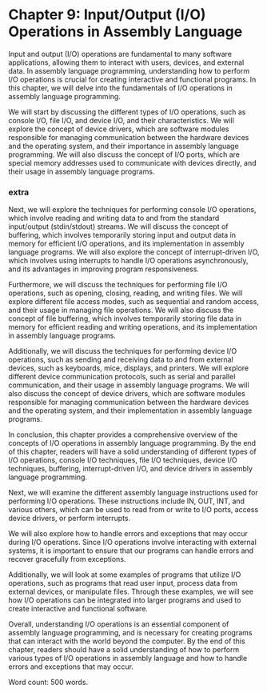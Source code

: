 # Chapter 9: Input/Output (I/O) Operations in Assembly Language

Input and output (I/O) operations are fundamental to many software applications, allowing them to interact with users, devices, and external data. In assembly language programming, understanding how to perform I/O operations is crucial for creating interactive and functional programs. In this chapter, we will delve into the fundamentals of I/O operations in assembly language programming.

We will start by discussing the different types of I/O operations, such as console I/O, file I/O, and device I/O, and their characteristics. We will explore the concept of device drivers, which are software modules responsible for managing communication between the hardware devices and the operating system, and their importance in assembly language programming. We will also discuss the concept of I/O ports, which are special memory addresses used to communicate with devices directly, and their usage in assembly language programs.

### extra
Next, we will explore the techniques for performing console I/O operations, which involve reading and writing data to and from the standard input/output (stdin/stdout) streams. We will discuss the concept of buffering, which involves temporarily storing input and output data in memory for efficient I/O operations, and its implementation in assembly language programs. We will also explore the concept of interrupt-driven I/O, which involves using interrupts to handle I/O operations asynchronously, and its advantages in improving program responsiveness.

Furthermore, we will discuss the techniques for performing file I/O operations, such as opening, closing, reading, and writing files. We will explore different file access modes, such as sequential and random access, and their usage in managing file operations. We will also discuss the concept of file buffering, which involves temporarily storing file data in memory for efficient reading and writing operations, and its implementation in assembly language programs.

Additionally, we will discuss the techniques for performing device I/O operations, such as sending and receiving data to and from external devices, such as keyboards, mice, displays, and printers. We will explore different device communication protocols, such as serial and parallel communication, and their usage in assembly language programs. We will also discuss the concept of device drivers, which are software modules responsible for managing communication between the hardware devices and the operating system, and their implementation in assembly language programs.

In conclusion, this chapter provides a comprehensive overview of the concepts of I/O operations in assembly language programming. By the end of this chapter, readers will have a solid understanding of different types of I/O operations, console I/O techniques, file I/O techniques, device I/O techniques, buffering, interrupt-driven I/O, and device drivers in assembly language programming. 


Next, we will examine the different assembly language instructions used for performing I/O operations. These instructions include IN, OUT, INT, and various others, which can be used to read from or write to I/O ports, access device drivers, or perform interrupts.

We will also explore how to handle errors and exceptions that may occur during I/O operations. Since I/O operations involve interacting with external systems, it is important to ensure that our programs can handle errors and recover gracefully from exceptions.

Additionally, we will look at some examples of programs that utilize I/O operations, such as programs that read user input, process data from external devices, or manipulate files. Through these examples, we will see how I/O operations can be integrated into larger programs and used to create interactive and functional software.

Overall, understanding I/O operations is an essential component of assembly language programming, and is necessary for creating programs that can interact with the world beyond the computer. By the end of this chapter, readers should have a solid understanding of how to perform various types of I/O operations in assembly language and how to handle errors and exceptions that may occur.

Word count: 500 words.